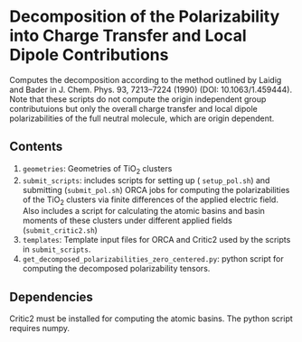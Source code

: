 # Decomposition of the Polarizability into Charge Transfer and Local Dipole Contributions
Computes the decomposition according to the method outlined by Laidig and Bader in J. Chem. Phys. 93, 7213–7224 (1990) (DOI: 10.1063/1.459444).
Note that these scripts do not compute the origin independent group contributuions but only the overall charge transfer and local dipole polarizabilities
of the full neutral molecule, which are origin dependent.

## Contents
1. `geometries`: Geometries of TiO$_2$ clusters
2. `submit_scripts`: includes scripts for setting up ( `setup_pol.sh`) and submitting (`submit_pol.sh`) ORCA jobs for computing the polarizabilities of the TiO$_2$ clusters via finite differences of the applied electric field. Also includes a script for calculating the atomic basins and basin moments of these clusters under different applied fields (`submit_critic2.sh`)
3. `templates`: Template input files for ORCA and Critic2 used by the scripts in `submit_scripts`.
4. `get_decomposed_polarizabilities_zero_centered.py`: python script for computing the decomposed polarizability tensors.

## Dependencies
Critic2 must be installed for computing the atomic basins. The python script requires numpy.
